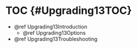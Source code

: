 TOC {#Upgrading13TOC}
=====================

- @ref Upgrading13Introduction
  - @ref Upgrading13Options
- @ref Upgrading13Troubleshooting
